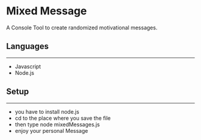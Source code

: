 # Mixed Message 

A Console Tool to create randomized motivational messages.

## Languages
---------------
- Javascript
- Node.js

## Setup
----------------

- you have to install node.js
- cd to the place where you save the file
- then type node mixedMessages.js 
- enjoy your personal Message